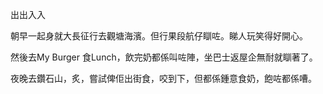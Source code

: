出出入入

朝早一起身就大長征行去觀塘海濱。但行果段航仔瞓咗。睇人玩笑得好開心。

然後去My Burger 食Lunch，飲完奶都係叫咗陣，坐巴士返屋企無耐就瞓著了。

夜晚去鑽石山，炙，嘗試俾佢出街食，咬到下，但都係鍾意食奶，飽咗都係嘈。
